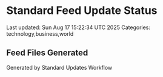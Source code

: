 # Standard Feed Update Status
Last updated: Sun Aug 17 15:22:34 UTC 2025
Categories: technology,business,world

## Feed Files Generated

Generated by Standard Updates Workflow
